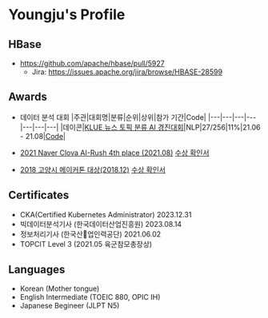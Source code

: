 # Youngju's Profile

## HBase

- https://github.com/apache/hbase/pull/5927
  - Jira: https://issues.apache.org/jira/browse/HBASE-28599

## Awards
- 데이터 분석 대회
  |주관|대회명|분류|순위|상위|참가 기간|Code|
  |---|---|---|---|---|---|---|
  |데이콘|[KLUE 뉴스 토픽 분류 AI 경진대회](https://dacon.io/competitions/official/235747/overview/description)|NLP|27/256|11%|21.06 - 21.08|[Code](https://dacon.io/competitions/official/235747/codeshare/3050?page=1&dtype=recent)|

- [2021 Naver Clova AI-Rush 4th place (2021.08)](https://campaign.naver.com/clova_airush/)
  [수상 확인서](./naver_airush_2021/airush2021_수상확인서_short.png)
  
- [2018 고양시 메이커톤 대상(2018.12)](https://www.mygoyang.com/news/articleView.html?idxno=49180)
  [수상 확인서](./goyang/고양시_메이커톤_수상확인서.jpg)
  

## Certificates

- CKA(Certified Kubernetes Administrator) 2023.12.31
- 빅데이터분석기사 (한국데이터산업진흥원) 2023.08.14
- 정보처리기사 (한국산업인력공단) 2021.06.02
- TOPCIT Level 3 (2021.05 육군참모총장상)

  
## Languages

- Korean (Mother tongue)
- English Intermediate (TOEIC 880, OPIC IH)
- Japanese Begineer (JLPT N5)
